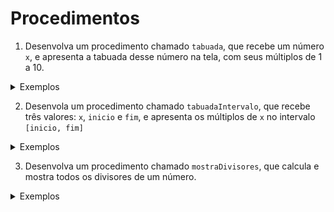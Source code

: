 
# Procedimentos

1. Desenvolva um procedimento chamado `tabuada`, que recebe um número `x`, e apresenta a tabuada desse número na tela, com seus múltiplos de 1 a 10.  

<details>
  <summary>Exemplos</summary>

- Chamada:
```c
tabuada(5)
```
- Saída:
```
5x1 = 50
5x2 = 10
5x3 = 15
5x4 = 20
5x5 = 25
5x6 = 30
5x7 = 35
5x8 = 40
5x9 = 45
5x10 = 50
```

</details>

2. Desenvola um procedimento chamado `tabuadaIntervalo`, que recebe três valores: `x`, `inicio` e `fim`, e apresenta os múltiplos de `x` no intervalo `[inicio, fim]`  

<details>
  <summary>Exemplos</summary>

- Chamada:
```c
tabuadaIntervalo(10,15,23)
```
- Saída:
```
10x15 = 150
10x16 = 160
10x17 = 170
10x18 = 180
10x19 = 190
10x20 = 200
10x21 = 210
10x22 = 220
10x23 = 230
```

</details>

3. Desenvolva um procedimento chamado `mostraDivisores`, que calcula e mostra todos os divisores de um número.   

<details>
  <summary>Exemplos</summary>

- Chamada:
```c
mostraDivisores(15)
```
- Saída:
```
1
3
5
15
```
----------
- Chamada:
```c
mostraDivisores(53)
```
- Saída:
```
1
3
17
51
```
----------
- Chamada:
```c
mostraDivisores(97)
```
- Saída:
```
1
97
```
----------

</details>